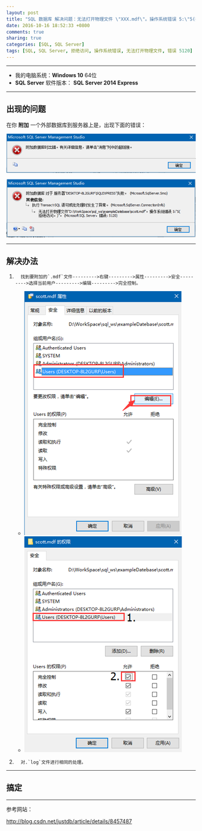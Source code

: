 ```yaml
---
layout: post
title: "SQL 数据库 解决问题：无法打开物理文件 \"XXX.mdf\"。操作系统错误 5:\"5(拒绝访问。)\"。 (Microsoft SQL Server，错误: 5120) --- 附加数据库时出错。有关详细信息，请单击“消息”列中的超链接。"
date: 2016-10-16 18:52:33 +0800
comments: true
sharing: true
categories: [SQL, SQL Server]
tags: [SQL, SQL Server, 拒绝访问, 操作系统错误, 无法打开物理文件, 错误 5120]
---
```



---

* 我的电脑系统：**Windows  10** 64位
* **SQL Server** 软件版本： **SQL Server 2014 Express**

---

## 出现的问题

在你 **附加**  一个外部数据库到服务器上是，出现下面的错误：


![Alt text | center](/images/2016-10-16-SQL-Solve-problem-Microsoft-SQL-Server-error-5120/1476612776678.png)

![Alt text | center](/images/2016-10-16-SQL-Solve-problem-Microsoft-SQL-Server-error-5120/1476612808460.png)

---

## 解决办法


1.       找到要附加的`.mdf`文件--------->右键--------->属性--------->安全--------->选择当前用户--------->编辑--------->完全控制。
	* ![Alt text](/images/2016-10-16-SQL-Solve-problem-Microsoft-SQL-Server-error-5120/1476613072444.png)
	* ![Alt text](/images/2016-10-16-SQL-Solve-problem-Microsoft-SQL-Server-error-5120/1476613183163.png)


2.       对.`log`文件进行相同的处理。


---

## 搞定

---


参考网站：

http://blog.csdn.net/justdb/article/details/8457487
